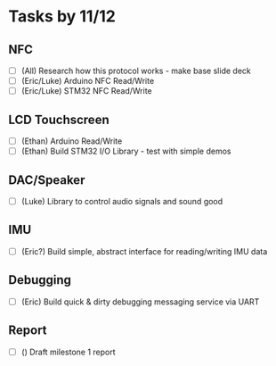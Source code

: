 
# Tasks by 11/12

## NFC
- [ ] (All) Research how this protocol works - make base slide deck
- [ ] (Eric/Luke) Arduino NFC Read/Write
- [ ] (Eric/Luke) STM32 NFC Read/Write

## LCD Touchscreen
- [ ] (Ethan) Arduino Read/Write
- [ ] (Ethan) Build STM32 I/O Library - test with simple demos

## DAC/Speaker
- [ ] (Luke) Library to control audio signals and sound good

## IMU
- [ ] (Eric?) Build simple, abstract interface for reading/writing IMU data 

## Debugging
- [ ] (Eric) Build quick & dirty debugging messaging service via UART

## Report
- [ ] () Draft milestone 1 report